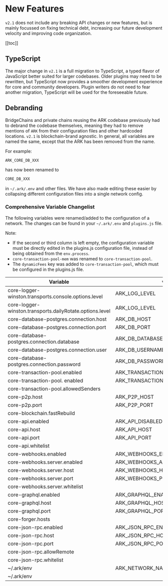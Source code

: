 # New Features

`v2.1` does not include any breaking API changes or new features, but is mainly focussed on fixing technical debt, increasing our future development velocity and improving code organization.

[[toc]]

## TypeScript

The major change in `v2.1` is a full migration to TypeScript, a typed flavor of JavaScript better suited for larger codebases. Older plugins may need to be rewritten, but TypeScript now provides a smoother development experience for core and community developers. Plugin writers do not need to fear another migration, TypeScript will be used for the foreseeable future.

## Debranding

BridgeChains and private chains reusing the ARK codebase previously had to debrand the codebase themselves, meaning they had to remove mentions of `ARK` from their configuration files and other hardcoded locations. `v2.1` is blockchain-brand agnostic. In general, all variables are named the same, except that the ARK has been removed from the name.

For example:

```bash
ARK_CORE_DB_XXX
```

has now been renamed to

```bash
CORE_DB_XXX
```

in `~/.ark/.env` and other files. We have also made editing these easier by collapsing different configuration files into a single network config.

### Comprehensive Variable Changelist

The following variables were renamed/added to the configuration of a network. The changes can be found in your `~/.ark/.env` and `plugins.js` file.

Note:

- If the second or third column is left empty, the configuration variable must be directly edited in the plugins.js configuration file, instead of being obtained from the `env.process`.
- `core-transaction-pool-mem` was renamed to `core-transaction-pool`.
- The `dynamicFees` key was added to `core-transaction-pool`, which must be configured in the plugins.js file.

| Variable                                                 | v2.0.19                             | v2.1                                 | default                                                    |
| -------------------------------------------------------- | ----------------------------------- | ------------------------------------ | ---------------------------------------------------------- |
| core-logger-winston.transports.console.options.level     | ARK_LOG_LEVEL                       | CORE_LOG_LEVEL                       | 'debug'                                                    |
| core-logger-winston.transports.dailyRotate.options.level | ARK_LOG_LEVEL                       | CORE_LOG_LEVEL                       | 'debug'                                                    |
| core-database-postgres.connection.host                   | ARK_DB_HOST                         | CORE_DB_HOST                         | 'localhost'                                                |
| core-database-postgres.connection.port                   | ARK_DB_PORT                         | CORE_DB_PORT                         | 5432                                                       |
| core-database-postgres.connection.database               | ARK_DB_DATABASE                     | CORE_DB_DATABASE                     | ${process.env.CORE_TOKEN}_${process.env.CORE_NETWORK_NAME} |
| core-database-postgres.connection.user                   | ARK_DB_USERNAME                     | CORE_DB_USERNAME                     | 'ark'                                                      |
| core-database-postgres.connection.password               | ARK_DB_PASSWORD                     | CORE_DB_PASSWORD                     | 'password'                                                 |
| core-transaction-pool.enabled                            | ARK_TRANSACTION_POOL_DISABLED       | CORE_TRANSACTION_POOL_DISABLED       | true                                                       |
| core-transaction-pool. enabled                           | ARK_TRANSACTION_POOL_MAX_PER_SENDER | CORE_TRANSACTION_POOL_MAX_PER_SENDER | 300                                                        |
| core-transaction-pool.allowedSenders                     |                                     |                                      | []                                                         |
| core-p2p.host                                            | ARK_P2P_HOST                        | CORE_P2P_HOST                        | "0.0.0.0"                                                  |
| core-p2p.port                                            | ARK_P2P_PORT                        | CORE_P2P_PORT                        | 4001                                                       |
| core-blockchain.fastRebuild                              |                                     |                                      | false                                                      |
| core-api.enabled                                         | ARK_API_DISABLED                    | CORE_API_DISABLED                    | true                                                       |
| core-api.host                                            | ARK_API_HOST                        | CORE_API_HOST                        | "0.0.0.0"                                                  |
| core-api.port                                            | ARK_API_PORT                        | CORE_API_PORT                        | 4003                                                       |
| core-api.whitelist                                       |                                     |                                      | ['*']                                                      |
| core-webhooks.enabled                                    | ARK_WEBHOOKS_ENABLED                | CORE_WEBHOOKS_ENABLED                | false                                                      |
| core-webhooks.server.enabled                             | ARK_WEBHOOKS_API_ENABLED            | CORE_WEBHOOKS_API_ENABLED            | false                                                      |
| core-webhooks.server.host                                | ARK_WEBHOOKS_HOST                   | CORE_WEBHOOKS_HOST                   | '0.0.0.0'                                                  |
| core-webhooks.server.port                                | ARK_WEBHOOKS_PORT                   | CORE_WEBHOOKS_PORT                   | 4004                                                       |
| core-webhooks.server.whitelist                           |                                     |                                      | ["127.0.0.1", "::ffff:127.0.0.1"]                          |
| core-graphql.enabled                                     | ARK_GRAPHQL_ENABLED                 | CORE_GRAPHQL_ENABLED                 | false                                                      |
| core-graphql.host                                        | ARK_GRAPHQL_HOST                    | CORE_GRAPHQL_HOST                    | '0.0.0.0'                                                  |
| core-graphql.port                                        | ARK_GRAPHQL_PORT                    | CORE_GRAPHQL_PORT                    | 4005                                                       |
| core-forger.hosts                                        |                                     |                                      | [`http://127.0.0.1:${process.env.CORE_P2P_PORT|| 4001}`]   |
| core-json-rpc.enabled                                    | ARK_JSON_RPC_ENABLED                | CORE_JSON_RPC_ENABLED                | false                                                      |
| core-json-rpc.host                                       | ARK_JSON_RPC_HOST                   | CORE_JSON_RPC_HOST                   | '0.0.0.0'                                                  |
| core-json-rpc.port                                       | ARK_JSON_RPC_PORT                   | CORE_JSON_RPC_PORT                   | 8080                                                       |
| core-json-rpc.allowRemote                                |                                     |                                      | false                                                      |
| core-json-rpc.whitelist                                  |                                     |                                      | ["127.0.0.1", "::ffff:127.0.0.1"]                          |
| ~/.ark/env                                               | ARK_NETWORK_NAME                    | CORE_NETWORK_NAME                    | 'ark'                                                      |
| ~/.ark/env                                               |                                     | CORE_TOKEN                           | Ѧ                                                          |
